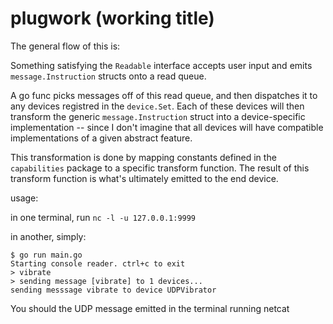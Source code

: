 # plugwork (working title)

The general flow of this is:

Something satisfying the `Readable` interface accepts user input and emits `message.Instruction` structs onto a read queue.

A go func picks messages off of this read queue, and then dispatches it to any devices registred in the `device.Set`. Each of these devices will then transform the generic `message.Instruction` struct into a device-specific implementation -- since I don't imagine that all devices will have compatible implementations of a given abstract feature.

This transformation is done by mapping constants defined in the `capabilities` package to a specific transform function. The result of this transform function is what's ultimately emitted to the end device.

usage:

in one terminal, run `nc -l -u 127.0.0.1:9999`

in another, simply:

```
$ go run main.go
Starting console reader. ctrl+c to exit
> vibrate
> sending message [vibrate] to 1 devices...
sending messsage vibrate to device UDPVibrator
```

You should the UDP message emitted in the terminal running netcat